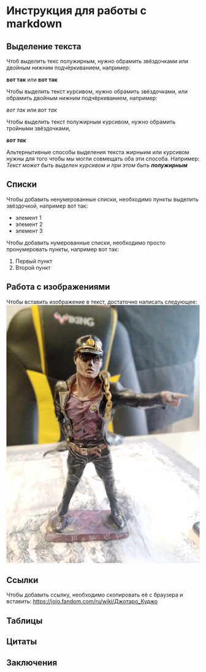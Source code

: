 # Инструкция для работы с markdown

## Выделение текста 
Чтоб выделить текс полужирным, нужно обрамить звёздочками или двойным нижним подчёркиванием, например: 

**вот так** или __вот так__

Чтобы выделить текст курсивом, нужно обрамить звёздочками, или обрамить двойным нижним подчёркиванием, например:

 *вот так* или _вот так_

Чтобы выделить текст полужирным курсивом, нужно обрамить тройными звёздочками, 

***вот так***

Альтернытивные способы выделения текста жирныим или курсивом нужны для того чтобы мы могли совмещать оба эти способа. Например: *Текст может быть выделен курсивом и при этом быть __полужирным__*

## Списки
Чтобы добавить ненумерованные списки, необходимо пункты выделить звёздочкой, например вот так:
* элемент 1
* элемент 2
* элемент 3

Чтобы добавить нумерованные списки, необходимо просто пронумеровать пункты, например вот так:
1. Первый пункт
2. Второй пункт

## Работа с изображениями
Чтобы вставить изображение в текст, достаточно написать следующее:
![Привет я Джотаро](jotaro.jpg)

## Ссылки
Чтобы добавить ссылку, необходимо скопировать её с браузера и вставить: https://jojo.fandom.com/ru/wiki/Джотаро_Куджо

## Таблицы 

## Цитаты

## Заключения